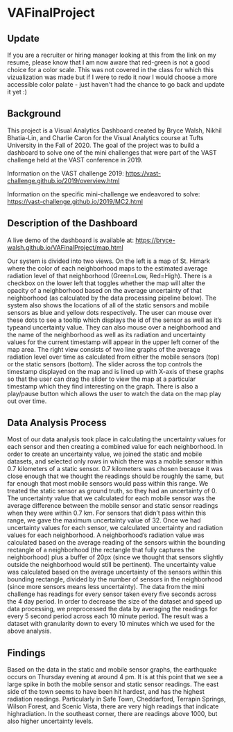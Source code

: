 # VAFinalProject

## Update 

If you are a recruiter or hiring manager looking at this from the link on my resume, please know that I am now aware that red-green is not a good choice for a color scale. This was not covered in the class for which this vizualization was made but if I were to redo it now I would choose a more accessible color palate - just haven't had the chance to go back and update it yet :) 

## Background 

This project is a Visual Analytics Dashboard created by Bryce Walsh, Nikhil Bhatia-Lin, and Charlie Caron for the Visual Analytics course at Tufts University in the Fall of 2020. The goal of the project was to build a dashboard to solve one of the mini challenges that were part of the VAST challenge held at the VAST conference in 2019.

Information on the VAST challenge 2019: https://vast-challenge.github.io/2019/overview.html

Information on the specific mini-challenge we endeavored to solve: https://vast-challenge.github.io/2019/MC2.html

## Description of the Dashboard
A live demo of the dashboard is available at: https://bryce-walsh.github.io/VAFinalProject/map.html

Our system is divided into two views. On the left is a map of St. Himark where the color
of each neighborhood maps to the estimated average radiation level of that neighborhood
(Green=Low, Red=High). There is a checkbox on the lower left that toggles whether the map
will alter the opacity of a neighborhood based on the average uncertainty of that neighborhood
(as calculated by the data processing pipeline below). The system also shows the locations of
all of the static sensors and mobile sensors as blue and yellow dots respectively. The user can
mouse over these dots to see a tooltip which displays the id of the sensor as well as it’s typeand uncertainty value. They can also mouse over a neighborhood and the name of the neighborhood as well as its radiation and uncertainty values for the current timestamp will
appear in the upper left corner of the map area.
The right view consists of two line graphs of the average radiation level over time as
calculated from either the mobile sensors (top) or the static sensors (bottom). The slider across
the top controls the timestamp displayed on the map and is lined up with X-axis of these graphs
so that the user can drag the slider to view the map at a particular timestamp which they find
interesting on the graph. There is also a play/pause button which allows the user to watch the
data on the map play out over time.

## Data Analysis Process
Most of our data analysis took place in calculating the uncertainty values for each sensor
and then creating a combined value for each neighborhood. In order to create an uncertainty
value, we joined the static and mobile datasets, and selected only rows in which there was a
mobile sensor within 0.7 kilometers of a static sensor. 0.7 kilometers was chosen because it
was close enough that we thought the readings should be roughly the same, but far enough that
most mobile sensors would pass within this range. We treated the static sensor as ground truth,
so they had an uncertainty of 0. The uncertainty value that we calculated for each mobile sensor
was the average difference between the mobile sensor and static sensor readings when they
were within 0.7 km. For sensors that didn’t pass within this range, we gave the maximum
uncertainty value of 32.
Once we had uncertainty values for each sensor, we calculated uncertainty and radiation
values for each neighborhood. A neighborhood’s radiation value was calculated based on the
average reading of the sensors within the bounding rectangle of a neighborhood (the rectangle
that fully captures the neighborhood) plus a buffer of 20px (since we thought that sensors
slightly outside the neighborhood would still be pertinent). The uncertainty value was calculated
based on the average uncertainty of the sensors within this bounding rectangle, divided by the
number of sensors in the neighborhood (since more sensors means less uncertainty).
The data from the mini challenge has readings for every sensor taken every five seconds
across the 4 day period. In order to decrease the size of the dataset and speed up data
processing, we preprocessed the data by averaging the readings for every 5 second period
across each 10 minute period. The result was a dataset with granularity down to every 10
minutes which we used for the above analysis.

## Findings
Based on the data in the static and mobile sensor graphs, the earthquake occurs on
Thursday evening at around 4 pm. It is at this point that we see a large spike in both the mobile
sensor and static sensor readings. The east side of the town seems to have been hit hardest,
and has the highest radiation readings. Particularly in Safe Town, Cheddarford, Terrapin
Springs, Wilson Forest, and Scenic Vista, there are very high readings that indicate highradiation. In the southeast corner, there are readings above 1000, but also higher uncertainty
levels.
